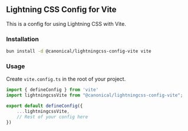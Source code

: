 ## Lightning CSS Config for Vite

This is a config for using Lightning CSS with Vite.

### Installation

```bash
bun install -d @canonical/lightningcss-config-vite vite
```

### Usage
Create `vite.config.ts` in the root of your project.
    
```typescript
import { defineConfig } from 'vite'
import lightningcssVite from "@canonical/lightningcss-config-vite";

export default defineConfig({
    ...lightningcssVite,
    // Rest of your config here
})
```